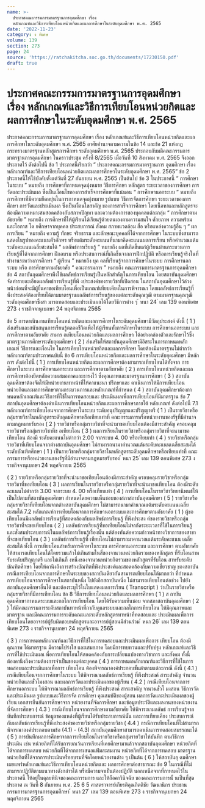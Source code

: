 ```yaml
---
name: >-
  ประกาศคณะกรรมการมาตรฐานการอุดมศึกษา เรื่อง
  หลักเกณฑ์และวิธีการเทียบโอนหน่วยกิตและผลการศึกษาในระดับอุดมศึกษา พ.ศ. 2565
date: '2022-11-23'
category: ง พิเศษ
volume: 139
section: 273
page: 24
source: 'https://ratchakitcha.soc.go.th/documents/17230150.pdf'
draft: true
---
```


# ประกาศคณะกรรมการมาตรฐานการอุดมศึกษา เรื่อง หลักเกณฑ์และวิธีการเทียบโอนหน่วยกิตและผลการศึกษาในระดับอุดมศึกษา พ.ศ. 2565

ประกาศคณะกรรมการมาตรฐานการอุดมศึกษา เรื่อง หลักเกณฑ์และวิธีการเทียบโอนหน่วยกิตและผลการศึกษาในระดับอุดมศึกษา พ.ศ. 2565 อาศัยอำนาจตามความในข้อ 14 และข้อ 21 แห่งกฎกระทรวงมาตรฐานหลักสูตรการศึกษา ระดับอุดมศึกษา พ.ศ. 2565 ประกอบกับมติคณะกรรมการมาตรฐานการอุดมศึกษา ในคราวประชุม ครั้งที่ 8/2565 เมื่อวันที่ 10 สิงหาคม พ.ศ. 2565 จึงออกประกาศไว้ ดังต่อไปนี้ ข้อ 1 ประกาศนี้เรียกว่า “ ประกาศคณะกรรมการมาตรฐานการ อุดมศึกษา เรื่อง หลักเกณฑ์และวิธีการเทียบโอนหน่วยกิตและผลการศึกษาในระดับอุดมศึกษา พ.ศ. 2565” ข้อ 2 ประกาศนี้ให้ใช้บังคับตั้งแต่วันที่ 27 กันยายน พ.ศ. 2565 เป็นต้นไป ข้อ 3 ในประกาศนี้ “ การศึกษาในระบบ ” หมายถึง การศึกษาที่กาหนดจุดมุ่งหมาย วิธีการศึกษา หลักสูตร ระยะเวลาของการศึกษา การวัดและประเมินผล ซึ่งเป็นเงื่อนไขของการสำเร็จการศึกษาที่แน่นอน “ การศึกษานอกระบบ ” หมายถึง การศึกษาที่มีความยืดหยุ่นในการกาหนดจุดมุ่งหมาย รูปแบบ วิธีการจัดการศึกษา ระยะเวลาของการศึกษา การวัดและประเมินผล ซึ่งเป็นเงื่อนไขสาคัญ ของการสาเร็จการศึกษา โดยเนื้อหาและหลักสูตรจะต้องมีความเหมาะสมสอดคล้องกับสภาพปัญหา และความต้องการของบุคคลแต่ละกลุ่ม “ การศึกษาตามอัธยาศัย ” หมายถึง การศึกษาที่ให้ผู้เรียนได้เรียนรู้ด้วยตนเองตามความสนใจ ศักยภาพ ความพร้อม และโอกาส โด ยศึกษาจากบุคคล ประสบการณ์ สังคม สภาพแวดล้อม สื่อ หรือแหล่งความรู้อื่น ๆ “ ผลการเรียน ” หมายถึง ความรู้ ทักษะ จริยธรรม และลักษณะบุคคลที่ได้จากการศึกษา ในระบบซึ่งสามารถแสดงในรูปของคะแนนตัวอักษร หรือแต้มระดับคะแนนที่นามาคิดคะแนนผลการเรียน หรือคำนวณแต้มระดับคะแนนเฉลี่ยสะสมได้ “ ผลลัพธ์การเรียนรู้ ” หมายถึง ผลที่เกิดขึ้นแก่ผู้เรียนผ่านกระบวนการเรียนรู้ที่ได้จากการศึกษา ฝึกอบรม หรือประสบการณ์ที่เกิดขึ้นจากการฝึกปฏิบัติ หรือการเรียนรู้จริงในที่ทำงานระหว่างการศึกษา “ ผู้เรียน ” หมายถึง บุค คลที่เรียนรู้จากการศึกษาในระบบ การศึกษานอกระบบ หรือ การศึกษาตามอัธยาศัย “ คณะกรรมการ ” หมายถึง คณะกรรมการมาตรฐานการอุดมศึกษา ข้อ 4 สถาบันอุดมศึกษาพึงใช้ผลลัพธ์การเรียนรู้เป็นหลักสำคัญในการเทียบโอน โดยสถาบันอุดมศึกษาจัดทำรายละเอียดผลลัพธ์การเรียนรู้ที่พึ งประสงค์ของรายวิชาที่เปิดสอน ในสถาบันอุดมศึกษาไว้ล่วงหน้าก่อนที่จะมีผู้ยื่นคาขอเทียบโอนเพื่อเป็นเกณฑ์เทียบเคียงในการพิจารณา โดยผลลัพธ์การเรียนรู้ที่พึงประสงค์ต้องเทียบได้ตามมาตรฐานผลลัพธ์การเรียนรู้ของแต่ละระดับคุณวุฒิ ตามมาตรฐานคุณวุฒิระดับอุดมศึกษาซึ่งสา มารถทดสอบและประเมินผลได้โดยวิธีการต่าง ๆ ้ หนา 24 ่ เลม 139 ตอนพิเศษ 273 ง ราชกิจจานุเบกษา 24 พฤศจิกายน 2565

ข้อ 5 การดาเนินงานเทียบโอนหน่วยกิตและผลการศึกษาในระดับอุดมศึกษามีวัตถุประสงค์ ดังนี้ ( 1 ) ส่งเสริมและสนับสนุนการเรียนรู้ตลอดชีวิตเพื่อให้ผู้เรียนทั้งการศึกษาในระบบ การศึกษานอกระบบ และการศึกษาตามอัธยาศัย สามาร ถเทียบโอนหน่วยกิตและผลการศึกษา ได้อย่างคล่องตัวและรักษาไว้ซึ่งมาตรฐานการศึกษาระดับอุดมศึกษา ( 2 ) ส่งเสริมให้สถาบันอุดมศึกษามีอิสระในการกาหนดหลักเกณฑ์ วิธีการและเงื่อนไข ในการเทียบโอนหน่วยกิตและผลการศึกษา โดยต้องมีมาตรฐานไม่ต่ากว่าหลักเกณฑ์ตามประกาศฉบับนี้ ข้อ 6 การเทียบโอนหน่วยกิตและผลการศึกษาในระดับอุดมศึกษา มีหลักการ ดังต่อไปนี้ ( 1 ) การเทียบโอนหน่วยกิตและผลการศึกษาต้องสามารถเทียบโอนได้ทั้งจาก การศึกษาในระบบ การศึกษานอกระบบ และการศึกษาตามอัธยาศัย ( 2 ) การเทียบโอนหน่วยกิตและผลการศึกษาต้องยึดหลักความเสมอภาคและธารงไว้ ซึ่งคุณภาพและมาตรฐานการศึกษา ( 3 ) สถาบันอุดมศึกษาต้องจัดให้มีหน่วยงานทาหน้าที่ให้คาแนะนา ปรึกษาและ ดาเนินการให้มีการเทียบโอนหน่วยกิตและผลการศึกษาตามกระบวนการและหลักเกณฑ์ที่กำหนด ( 4 ) สถาบันอุดมศึกษาต้องกาหนดหลักเกณฑ์และวิธีการที่ใช้ในการทดสอบและ ประเมินผลเพื่อการเทียบโอนที่มีมาตรฐาน ข้อ 7 สถาบันอุดมศึกษาต้องดำเนินการเทียบโอนหน่วยกิตและผลการศึกษาภายใต้ หลักเกณฑ์ ดังต่อไปนี้ 7.1 หลักเกณฑ์การเทียบโอนจากการศึกษาในระบบ ระดับอนุปริญญาและปริญญาตรี ( 1 ) เป็นรายวิชาหรือกลุ่มรายวิชาในหลักสูตรระดับอุดมศึกษาหรือเทียบเท่าที่ คณะกรรมการหรือหน่วยงานของรัฐที่มีอำนาจตามกฎหมายรับรอง ( 2 ) รายวิชาหรือกลุ่มรายวิชาที่จะนำมาขอเทียบโอนต้องมีสาระสำคัญ ครอบคลุมรายวิชาหรือกลุ่มรายวิชาที่ข อเทียบโอน ( 3 ) ผลการเรียนในรายวิชาหรือกลุ่มรายวิชาที่จะนามาขอเทียบโอน ต้องมี ระดับคะแนนไม่ต่ากว่า 2.00 จากระบบ 4. 00 หรือเทียบเท่า ( 4 ) รายวิชาหรือกลุ่มรายวิชาที่เทียบโอนจากต่างสถาบันอุดมศึกษา ไม่สามารถนามาคำนวณแต้มระดับคะแนนเฉลี่ยสะสมได้ ระดับบัณฑิตศึกษา ( 1 ) เป็นรายวิชาหรือกลุ่มรายวิชาในหลักสูตรระดับอุดมศึกษาหรือเทียบเท่าที่ คณะกรรมการหรือหน่วยงานของรัฐที่มีอำนาจตามกฎหมายรับรอง ้ หนา 25 ่ เลม 139 ตอนพิเศษ 273 ง ราชกิจจานุเบกษา 24 พฤศจิกายน 2565

( 2 ) รายวิชาหรือกลุ่มรายวิชาที่จะนำมาขอเทียบโอนต้องมีสาระสำคัญ ครอบคลุมรายวิชาหรือกลุ่มรายวิชาที่ขอเทียบโอน ( 3 ) ผลการเรียนในรายวิชาหรือกลุ่มรายวิชาที่จะนำมาขอเทียบโอน ต้องมีระดับคะแนนไม่ต่ากว่า 3.00 จากระบบ 4. 00 หรือเทียบเท่า ( 4 ) การเทียบโอนในรายวิชาวิทยานิพนธ์ให้เป็นไปตามที่สถาบันอุดมศึกษา กำหนดโดยความเห็นชอบของสภาสถาบันอุดมศึกษา ( 5 ) รายวิชาหรือกลุ่มรายวิชาที่เทียบโอนจากต่างสถาบันอุดมศึกษา ไม่สามารถนามาคำนวณแต้มระดับคะแนนเฉลี่ยสะสมได้ 7.2 หลักเกณฑ์การเทียบโอนจากการศึกษานอกระบบและการศึกษาตามอัธยาศัย ( 1 ) ผู้ขอเทียบโอนมีผลลัพธ์การเรียนรู้ที่สอดคล้องกับผลลัพธ์การเรียนรู้ ที่พึงประสง ค์ของรายวิชาหรือกลุ่มรายวิชาที่จะขอเทียบโอน ( 2 ) ผลลัพธ์การเรียนรู้ที่ขอเทียบโอนไม่จากัดระยะเวลาที่ใช้ในการเรียนรู้ และสั่งสมประสบการณ์ในผลลัพธ์การเรียนรู้เรื่องนั้น แต่ต้องทันต่อความก้าวหน้าทางวิชาการของสาขา ที่จะขอเทียบโอน ( 3 ) ผลลัพธ์การเรียนรู้ที่ เทียบโอนไม่สามารถมาคานวณแต้มระดับคะแนน เฉลี่ยสะสมได้ ทั้งนี้ การเทียบโอนสำหรับการศึกษาในระบบ การศึกษานอกระบบ และการศึกษา ตามอัธยาศัย ให้สามารถเทียบโอนได้โดยรวมแล้วไม่เกินสามในสี่ของจานวนหน่วยกิตรวมของหลักสูตร ที่รับโอนสาหรับระดับปริญญาตรี และไม่เกินกึ่ งหนึ่งของจานวนหน่วยกิตรวมของหลักสูตรที่รับโอน สาหรับระดับบัณฑิตศึกษา โดยให้คานึงถึงการสร้างบัณฑิตที่พึงประสงค์และสอดคล้องกับความเชี่ยวชาญ ของสถาบัน กรณีการเทียบโอนจากการศึกษาในระบบของสถาบันเดียวกันสามารถเทียบโอนได้มากกว่า ที่กำหนด การเทียบโอนจากการศึกษาในสถาบันหนึ่ง ไปยังอีกสถาบันหนึ่ง ไม่สามารถเทียบโอนต่อช่วง ไปยังสถาบันอุดมศึกษาอื่นได้ และต้องระบุไว้ในใบแสดงผลการเรียน ( Transcript ) ว่าเป็นรายวิชาหรือ กลุ่มรายวิชาที่มีการเทียบโอน ข้อ 8 วิธีการเทียบโอนหน่วยกิตและผลการศึกษา ( 1 ) ส ถาบันอุดมศึกษากาหนดระบบและกลไกการเทียบโอน โดยได้รับความเห็นชอบ จากสภาสถาบันอุดมศึกษา ( 2 ) ให้มีคณะกรรมการระดับสถาบันทาหน้าที่กากับดูแลระบบและกลไกการเทียบโอน ให้มีคุณภาพและมาตรฐาน และมีคณะกรรมการระดับคณะและระดับหลักสูตรทาหน้าที่ทดสอบและ ประเมินผลเพื่อการ เทียบโอนโดยอาจารย์ผู้รับผิดชอบหลักสูตรและอาจารย์ผู้สอนมีส่วนร่วม ้ หนา 26 ่ เลม 139 ตอนพิเศษ 273 ง ราชกิจจานุเบกษา 24 พฤศจิกายน 2565

( 3 ) การกาหนดหลักเกณฑ์และวิธีการที่ใช้ในการทดสอบและประเมินผลเพื่อการ เทียบโอน ต้องมีคุณภาพ ได้มาตรฐาน มีความโปร่งใส และเสมอภาค โดยมีการทบทวนและปรับปรุง หลักเกณฑ์และวิธีการที่ใช้ประเมินผลเ พื่อการเทียบโอนให้สอดคล้องกับการเปลี่ยนแปลงทางวิชาการ และสังคม ทั้งนี้ ต้องคานึงถึงความต้องการจำเป็นของแต่ละบุคคล ( 4 ) การกาหนดหลักเกณฑ์และวิธีการที่ใช้ในการทดสอบและประเมินผลเพื่อการ เทียบโอน ต้องพิจารณาองค์ประกอบขั้นต่าตามแต่ละกรณี ดังนี้ ( 4.1 ) กรณีเทียบโอนจากการศึกษาในระบบ ให้พิจารณาผลลัพธ์การเรียนรู้ ที่พึงประสงค์ สาระสำคัญ จำนวนหน่วยกิตและชั่วโมงสอน และผลการวัดและประเมินผลของผู้เรียน ( 4.2 ) กรณีเทียบโอนจากการศึกษานอกระบบ ให้พิจารณาผลลัพธ์การเรียนรู้ ที่พึงประสงค์ สาระสาคัญ จานวนชั่วโ มงสอน วิธีการวัดและประเมินผล รูปแบบและวิธีการจัด การศึกษา คุณสมบัติของผู้สอน ผลการวัดและประเมินผลของผู้เรียน เอกสารยืนยันการศึกษาจาก หน่วยงานที่จัดการศึกษา และข้อมูลประวัติและผลงานของหน่วยงานที่จัดการศึกษา ( 4.3 ) กรณีเทียบโอนจากการศึกษาตามอัธยาศัย ให้พิจารณาผลลัพธ์ การเรียนรู้จากบันทึกประสบการณ์ ข้อมูลของแหล่งที่ผู้เรียนได้รับประสบการณ์นั้น และการเทียบเคียง ประสบการณ์กับผลลัพธ์การเรียนรู้ที่พึงประสงค์ของรายวิชาหรือกลุ่มรายวิชา ( 4.4 ) กรณีการเทียบโอนที่ไม่สามารถพิจารณาองค์ประกอบตามข้อ (4.1) - (4.3) สถาบันอุดมศึกษาสามารถดาเนินการทดสอบสมรรถนะได้ ( 5 ) การบันทึกผลการศึกษาจากการเทียบโอนในรายวิชาหรือกลุ่มรายวิชาให้บันทึก ตามวิธีการประเมิน เช่น หน่วยกิตที่ได้รับการยกเว้นการเรียนที่เคยศึกษามาแล้วจากสถาบันอุดมศึกษา หน่วยกิตที่ได้จากการทดสอบ หน่วยกิตที่ได้จากการเสนอแฟ้มสะสมงาน หน่วยกิตที่ได้จากการทดสอบ มาตรฐาน หน่วยกิตที่ได้จากการประเมินหรืออบรมที่จัดโดยหน่วยงานต่าง ๆ เป็นต้น ( 6 ) ให้สถาบันอุ ดมศึกษาเผยแพร่หลักเกณฑ์และวิธีการเทียบโอนหน่วยกิตและ ผลการศึกษาต่อสาธารณะ ข้อ 9 ในกรณีที่ไม่สามารถปฏิบัติตามแนวทางดังกล่าวได้ หรือมีความจาเป็นต้องปฏิบัติ นอกเหนือจากที่กาหนดไว้ในประกาศนี้ ให้อยู่ในดุลยพินิจของคณะกรรมการ และให้ถือคาวินิจฉัย ของคณะกรรมการนั้ นเป็นที่สุด ประกาศ ณ วันที่ 8 กันยายน พ.ศ. 25 6 5 ศาสตราจารย์เกียรติคุณกิตติชัย วัฒนานิกร ประธานกรรมการมาตรฐานการอุดมศึกษา ้ หนา 27 ่ เลม 139 ตอนพิเศษ 273 ง ราชกิจจานุเบกษา 24 พฤศจิกายน 2565
